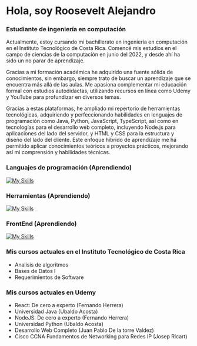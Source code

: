 <h1 align="left">Hola, soy Roosevelt Alejandro</h1>
<h3 align="left">Estudiante de ingeniería en computación</h3>




Actualmente, estoy cursando mi bachillerato en ingeniería en computación en el Instituto Tecnológico de Costa Rica.
Comencé mis estudios en el campo de ciencias de la computación en junio del 2022, y desde ahí ha sido un no parar de aprendizaje.

Gracias a mi formación académica he adquirido una fuente sólida de conocimientos, sin embargo, siempre trato de buscar un aprendizaje que se encuentra más allá de las aulas. Me apasiona complementar mi educación formal con estudios autodidactas, utilizando recursos en línea como Udemy y YouTube para profundizar en diversos temas.

Gracias a estas plataformas, he ampliado mi repertorio de herramientas tecnológicas, adquiriendo y perfeccionando habilidades en lenguajes de programación como Java, Python, JavaScript, TypeScript, así como en tecnologías para el desarrollo web completo, incluyendo Node.js para aplicaciones del lado del servidor, y HTML y CSS para la estructura y diseño del lado del cliente. Este enfoque híbrido de aprendizaje me ha permitido aplicar conocimientos teóricos a proyectos prácticos, mejorando así mi comprensión y habilidades técnicas.



<h3 align="left">Languajes de programación (Aprendiendo) </h3>

[![My Skills](https://skillicons.dev/icons?i=cpp,py,java,javascript,typescript)](https://skillicons.dev)

<h3 align="left">Herramientas (Aprendiendo) </h3>

[![My Skills](https://skillicons.dev/icons?i=windows,idea,pycharm,vscode,nodejs,mysql,latex,figma,notion)](https://skillicons.dev)

<h3 align="left">FrontEnd (Aprendiendo) </h3>

[![My Skills](https://skillicons.dev/icons?i=html,css,react)](https://skillicons.dev)

<h3 align="left">Mis cursos actuales en el Instituto Tecnológico de Costa Rica</h3>

- Analisis de algoritmos
- Bases de Datos I
- Requerimientos de Software

<h3 align="left">Mis cursos actuales en Udemy</h3>

- React: De cero a experto (Fernando Herrera)
- Universidad Java (Ubaldo Acosta)
- NodeJS: De cero a experto (Fernando Herrera)
- Universidad Python (Ubaldo Acosta)
- Desarrollo Web Completo (Juan Pablo De la torre Valdez)
- Cisco CCNA Fundamentos de Networking para Redes IP (Josep Ricart)

